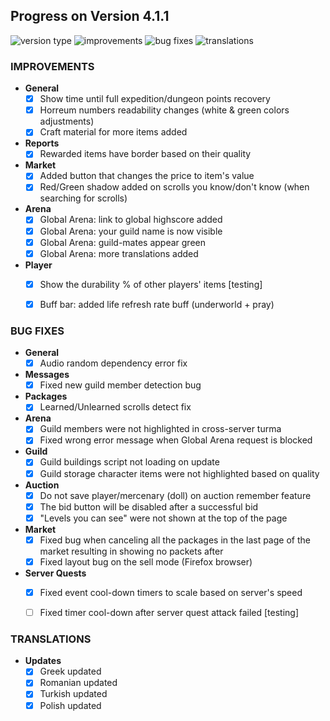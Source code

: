 ## Progress on Version 4.1.1

![version type](https://img.shields.io/badge/version-beta-yellow.svg?style=flat-square)
![improvements](https://img.shields.io/badge/improvements-12-green.svg?style=flat-square) ![bug fixes](https://img.shields.io/badge/bug%20fixes-14-red.svg?style=flat-square) ![translations](https://img.shields.io/badge/translations-4-blue.svg?style=flat-square)

### IMPROVEMENTS
- **General**
	- [x] Show time until full expedition/dungeon points recovery
	- [x] Horreum numbers readability changes (white & green colors adjustments)
	- [x] Craft material for more items added
- **Reports**
	- [x] Rewarded items have border based on their quality
- **Market**
	- [x] Added button that changes the price to item's value
	- [x] Red/Green shadow added on scrolls you know/don't know (when searching for scrolls)
- **Arena**
	- [x] Global Arena: link to global highscore added
	- [x] Global Arena: your guild name is now visible
	- [x] Global Arena: guild-mates appear green
	- [x] Global Arena: more translations added
- **Player**
	- [x] Show the durability % of other players' items [testing]
	- [x] Buff bar: added life refresh rate buff (underworld + pray)


### BUG FIXES
- **General**
	- [x] Audio random dependency error fix
- **Messages**
	- [x] Fixed new guild member detection bug
- **Packages**
	- [x] Learned/Unlearned scrolls detect fix
- **Arena**
	- [x] Guild members were not highlighted in cross-server turma
	- [x] Fixed wrong error message when Global Arena request is blocked
- **Guild**
	- [x] Guild buildings script not loading on update
	- [x] Guild storage character items were not highlighted based on quality
- **Auction**
	- [x] Do not save player/mercenary (doll) on auction remember feature
	- [x] The bid button will be disabled after a successful bid
	- [x] "Levels you can see" were not shown at the top of the page
- **Market**
	- [x] Fixed bug when canceling all the packages in the last page of the market resulting in showing no packets after
	- [x] Fixed layout bug on the sell mode (Firefox browser)
- **Server Quests**
	- [x] Fixed event cool-down timers to scale based on server's speed
	- [ ] Fixed timer cool-down after server quest attack failed [testing]


### TRANSLATIONS
-  **Updates**
	- [x] Greek updated
	- [x] Romanian updated
	- [x] Turkish updated
	- [x] Polish updated
